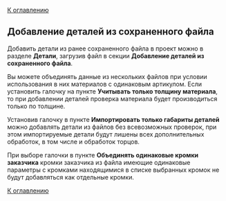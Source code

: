 [К оглавлению](/service/doc/?cid=stol)
## Добавление деталей из сохраненного файла

Добавить детали из ранее сохраненного файла в проект можно в разделе **Детали**, загрузив файл в секции **Добавление деталей из сохраненного файла**.

Вы можете объединять данные из нескольких файлов при условии использования в них материалов с одинаковым артикулом.
Если установить галочку на пункте **Учитывать только толщину материала**, то при добавлении деталей проверка материала будет производиться только по толщине.

Установив галочку в пункте **Импортировать только габариты деталей** можно добавлять детали из файлов без всевозможных проверок, при этом импортируемые детали будут лишены всех дополнительных обработок, в том числе и обработок торцов.

При выборе галочки в пункте **Объединять одинаковые кромки заказчика** кромки заказчика из файла имеющие одинаковые параметры с кромками находящимися в списке выбранных кромок не будут добавляться как отдельные кромки.

[К оглавлению](/service/doc/?cid=stol)
